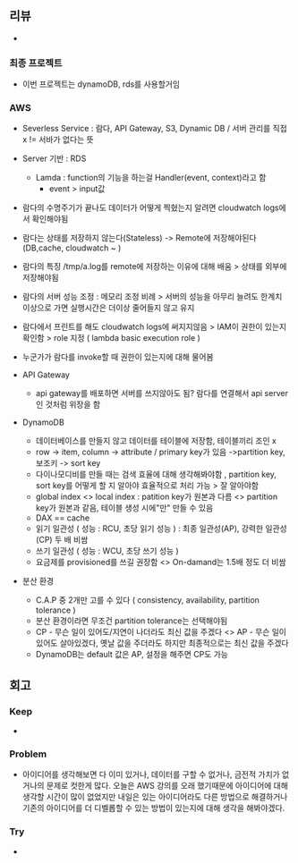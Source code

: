 ## 리뷰
- 
### 최종 프로젝트
- 이번 프로젝트는 dynamoDB, rds를 사용할거임

### AWS
- Severless Service : 람다, API Gateway, S3, Dynamic DB / 서버 관리를 직접 x != 서바가 없다는 뜻
- Server 기반 : RDS
  - Lamda : function의 기능을 하는걸 Handler(event, context)라고 함
    - event > input값
- 람다의 수명주기가 끝나도 데이터가 어떻게 찍혔는지 알려면 cloudwatch logs에서 확인해야됨
- 람다는 상태를 저장하지 않는다(Stateless) -> Remote에 저장해야된다(DB,cache, cloudwatch ~ )
- 람다의 특징 /tmp/a.log를 remote에 저장하는 이유에 대해 배움 > 상태를 외부에 저장해야됨
- 람다의 서버 성능 조정 : 메모리 조정 비례 > 서버의 성능을 아무리 늘려도 한계치 이상으로 가면 실행시간은 더이상 줄어들지 않고 유지
- 람다에서 프린트를 해도 cloudwatch logs에 써지지않음 > IAM이 권한이 있는지 확인함 > role 지정 ( lambda basic execution role )
- 누군가가 람다를 invoke할 때 권한이 있는지에 대해 물어봄

- API Gateway
  - api gateway를 배포하면 서버를 쓰지않아도 됨? 람다를 연결해서 api server인 것처럼 위장을 함
 
- DynamoDB
  - 데이터베이스를 만들지 않고 데이터를 테이블에 저장함, 테이블끼리 조인 x
  - row -> item, column -> attribute / primary key가 있음 ->partition key, 보조키 -> sort key
  - 다이나모디비를 만들 때는 검색 효율에 대해 생각해봐야함 , partition key, sort key를 어떻게 할 지 알아야 효율적으로 처리 가능 > 잘 알아야함
  - global index <> local index : patition key가 원본과 다름 <> partition key가 원본과 같음, 테이블 생성 시에"만" 만들 수 있음
  - DAX == cache
  - 읽기 일관성 ( 성능 : RCU, 초당 읽기 성능 ) : 최종 일관성(AP), 강력한 일관성(CP) 두 배 비쌈
  - 쓰기 일관성 ( 성능 : WCU, 초당 쓰기 성능 )
  - 요금제를 provisioned를 쓰길 권장함 <> On-damand는 1.5배 정도 더 비쌈

- 분산 환경
  - C.A.P 중 2개만 고를 수 있다 ( consistency, availability, partition tolerance )
  - 분산 환경이라면 무조건 partition tolerance는 선택해야됨
  - CP - 무슨 일이 있어도/지연이 나더라도 최신 값을 주겠다 <> AP - 무슨 일이 있어도 살아있겠다, 옛날 값을 주더라도 하지만 최종적으로는 최신 값을 주겠다
  - DynamoDB는 default 값은 AP, 설정을 해주면 CP도 가능

## 회고
  
### Keep
- 

### Problem
- 아이디어를 생각해보면 다 이미 있거나, 데이터를 구할 수 없거나, 금전적 가치가 없거나의 문제로 컷한게 많다. 오늘은 AWS 강의를 오래 했기때문에 아이디어에 대해 생각할 시간이 많이 없었지만 내일은 있는 아이디어라도 다른 방법으로 해결하거나 기존의 아이디어를 더 디벨롭할 수 있는 방법이 있는지에 대해 생각을 해봐야겠다.

### Try
- 

